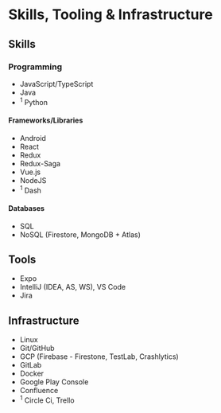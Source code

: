 # Skills, Tooling & Infrastructure
## Skills
### Programming
- JavaScript/TypeScript
- Java
-  <sup>1</sup> Python
#### Frameworks/Libraries
- Android
- React
- Redux
- Redux-Saga
- Vue.js
- NodeJS
- <sup>1</sup> Dash
#### Databases
- SQL
- NoSQL (Firestore, MongoDB + Atlas)
## Tools
- Expo
- IntelliJ (IDEA, AS, WS), VS Code
- Jira
## Infrastructure
- Linux
- Git/GitHub
- GCP (Firebase - Firestone, TestLab, Crashlytics)
- GitLab
- Docker
- Google Play Console
- Confluence
- <sup>1</sup> Circle Ci, Trello

